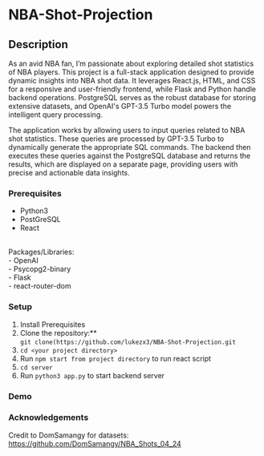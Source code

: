 # NBA-Shot-Projection

## Description

As an avid NBA fan, I’m passionate about exploring detailed shot statistics of NBA players. This project is a full-stack application designed to provide dynamic insights into NBA shot data. It leverages React.js, HTML, and CSS for a responsive and user-friendly frontend, while Flask and Python handle backend operations. PostgreSQL serves as the robust database for storing extensive datasets, and OpenAI's GPT-3.5 Turbo model powers the intelligent query processing.

The application works by allowing users to input queries related to NBA shot statistics. These queries are processed by GPT-3.5 Turbo to dynamically generate the appropriate SQL commands. The backend then executes these queries against the PostgreSQL database and returns the results, which are displayed on a separate page, providing users with precise and actionable data insights.

### Prerequisites
- Python3 <br />
- PostGreSQL <br />
- React <br />
<br />
Packages/Libraries: <br />
- OpenAI <br />
- Psycopg2-binary <br />
- Flask <br />
- react-router-dom <br />

### Setup

1. Install Prerequisites <br />
2. Clone the repository:** <br />
   ```git clone(https://github.com/lukezx3/NBA-Shot-Projection.git``` <br />
3. ```cd <your project directory>``` <br />
4. Run ```npm start from project directory``` to run react script <br />
5. ```cd server``` <br />
6. Run ```python3 app.py``` to start backend server <br />

### Demo

### Acknowledgements

Credit to DomSamangy for datasets: https://github.com/DomSamangy/NBA_Shots_04_24

